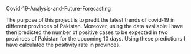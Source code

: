 Covid-19-Analysis-and-Future-Forecasting

The purpose of this project is to predit the latest trends of covid-19 in different provinces of Pakistan. Moreover, using the data available I have then predicted the number of positive cases to be expected in two provinces of Pakistan for the upcoming 10 days. Using these predictions I have calculated the positivity rate in provinces.
